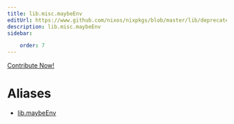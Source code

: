 ```yaml
---
title: lib.misc.maybeEnv
editUrl: https://www.github.com/nixos/nixpkgs/blob/master/lib/deprecated.nix#L14C14
description: lib.misc.maybeEnv
sidebar:

    order: 7
---
```


<a href="https://www.github.com/nixos/nixpkgs/blob/master/lib/deprecated.nix#L14C14">Contribute Now!</a>


# Aliases

- [lib.maybeEnv](reference/lib/lib-maybeEnv)



